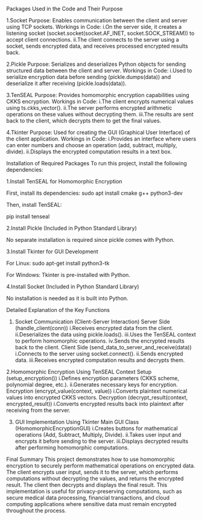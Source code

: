 Packages Used in the Code and Their Purpose

1.Socket
Purpose: Enables communication between the client and server using TCP sockets.
Workings in Code:
i.On the server side, it creates a listening socket (socket.socket(socket.AF_INET, socket.SOCK_STREAM)) to accept client connections.
ii.The client connects to the server using a socket, sends encrypted data, and receives processed encrypted results back.

2.Pickle
Purpose: Serializes and deserializes Python objects for sending structured data between the client and server.
Workings in Code:
i.Used to serialize encryption data before sending (pickle.dumps(data)) and deserialize it after receiving (pickle.loads(data)).

3.TenSEAL
Purpose: Provides homomorphic encryption capabilities using CKKS encryption.
Workings in Code:
i.The client encrypts numerical values using ts.ckks_vector().
ii.The server performs encrypted arithmetic operations on these values without decrypting them.
iii.The results are sent back to the client, which decrypts them to get the final values.

4.Tkinter
Purpose: Used for creating the GUI (Graphical User Interface) of the client application.
Workings in Code:
i.Provides an interface where users can enter numbers and choose an operation (add, subtract, multiply, divide).
ii.Displays the encrypted computation results in a text box.

Installation of Required Packages
To run this project, install the following dependencies:

1.Install TenSEAL for Homomorphic Encryption
  
  First, install its dependencies:
  sudo apt install cmake g++ python3-dev
  
  Then, install TenSEAL:
  
  pip install tenseal

2.Install Pickle (Included in Python Standard Library)
  
  No separate installation is required since pickle comes with Python.

3.Install Tkinter for GUI Development

  For Linux:
  sudo apt-get install python3-tk

  For Windows: 
  Tkinter is pre-installed with Python.

4.Install Socket (Included in Python Standard Library)
  
  No installation is needed as it is built into Python.

Detailed Explanation of the Key Functions

1. Socket Communication (Client-Server Interaction)
   Server Side (handle_client(conn))
      i.Receives encrypted data from the client.
      ii.Deserializes the data using pickle.loads().
      iii.Uses the TenSEAL context to perform homomorphic operations.
      iv.Sends the encrypted results back to the client.
   Client Side (send_data_to_server_and_receive(data))
      i.Connects to the server using socket.connect().
      ii.Sends encrypted data.
      iii.Receives encrypted computation results and decrypts them.

2.Homomorphic Encryption Using TenSEAL
  Context Setup (setup_encryption())
      i.Defines encryption parameters (CKKS scheme, polynomial degree, etc.).
      ii.Generates necessary keys for encryption.
  Encryption (encrypt_value(context, value))
      i.Converts plaintext numerical values into encrypted CKKS vectors.
  Decryption (decrypt_result(context, encrypted_result))
      i.Converts encrypted results back into plaintext after receiving from the server.

3. GUI Implementation Using Tkinter
   Main GUI Class (HomomorphicEncryptionGUI)
      i.Creates buttons for mathematical operations (Add, Subtract, Multiply, Divide).
      ii.Takes user input and encrypts it before sending to the server.
      iii.Displays decrypted results after performing homomorphic computations.

Final Summary
This project demonstrates how to use homomorphic encryption to securely perform mathematical operations on encrypted data. The client encrypts user input, sends it to the server, which performs computations without decrypting the values, and returns the encrypted result. The client then decrypts and displays the final result.
This implementation is useful for privacy-preserving computations, such as secure medical data processing, financial transactions, and cloud computing applications where sensitive data must remain encrypted throughout the process.
